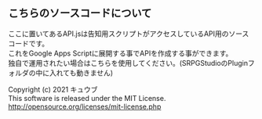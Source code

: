 ## こちらのソースコードについて
ここに置いてあるAPI.jsは告知用スクリプトがアクセスしているAPI用のソースコードです。  
これをGoogle Apps Scriptに展開する事でAPIを作成する事ができます。  
独自で運用されたい場合はこちらを使用してください。(SRPGStudioのPluginフォルダの中に入れても動きません)

Copyright (c) 2021 キュウブ  
This software is released under the MIT License.  
http://opensource.org/licenses/mit-license.php
